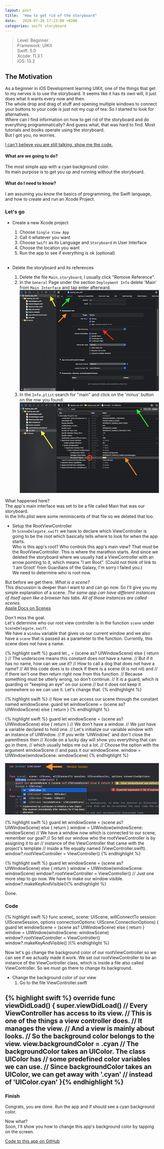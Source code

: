 ```yaml
---
layout: post
title:  "How to get rid of the storyboard"
date:   2020-07-26 17:23:00 +0200
categories: swift storyboard
---
```

> Level: Beginner <br/>
> Framework: UIKit <br/>
> Swift: 5.0 <br/>
> Xcode: 11.3.1 <br/>
> iOS: 13.2 <br/>

## The Motivation 

As a beginner in iOS Development learning UIKit, one of the things that get to my nerves is to use the storyboard. It seems like it has its own will, it just does what it wants every now and then.  
The whole drop and drag of stuff and opening multiple windows to connect your buttons to your code is just not my cup of tea. So I started to look for alternatives.  
Where can I find information on how to get rid of the  storyboard and do everything programmatically? And guess what, that was hard to find. Most tutorials and books operate using the storyboard. <br/> But I got you, no worries. 

[I can't believe you are still talking, show me the code.](#code)
#### What are we going to do?
The most simple app with a cyan background color.  
Its main purpose is to get you up and running without the storyboard.

#### What do I need to know?
I am assuming you know the basics of programming, the Swift language, and how to create and run an Xcode Project.

### Let's go

* Create a new Xcode project
	1. Choose `Single View App`
	2. Call it whatever you want
	3. Choose `Swift` as its Language and `Storyboard` in User Interface
	4. Choose the location you want  
	5. Run the app to see if everything is ok (optional)<br/><br/>

* Delete the storyboard and its references
	1. Delete the file `Main.storyboard`, I usually click "Remove Reference".
	2. In the `General` Page under the section `Deployment Info` delete 'Main' <br/>
	from `Main Interface` and tap enter afterward.
	![Deleting Main from Main Interface](/assets/how_to_get_rid_of_the_storyboard/tapping_app_uikit_delete_storyboard.png)
	3. In the `Info.plist` search for "main" and click on the 'minus' button on the row you found.
	![Deleting Main from Info.plist](/assets/how_to_get_rid_of_the_storyboard/tapping_app_uikit_delete_main_from_info.png)

What happened here?  
The app's main interface was set to be a file called Main that was our storyboard.<br/>
In the Info.plist were some reminiscents of that file so we deleted that too.

* Setup the RootViewController  
In `SceneDelegate.swift` we have to declare which ViewController is going to be the root which basically tells where to look 
for when the app starts.  
Who is this app's root? Who controls this app's main view? That must be the RootViewController. This is where the marathon
starts. And since we deleted the storyboard where we usually had a ViewController with an arrow pointing to it, which means "I am Root". (Could not think of link to 'I am Groot' from Guardians of the Galaxy, I'm sorry I failed you.)  
We need to determine who is root now.

But before we get there. *What is a scene?*  
This discussion is deeper than I want to and can go now. So I'll give you my simple explanation of a scene. *The same app can have different instances of itself open like a browser has tabs. All of those instances are called scenes.*  
[Apple Docs on Scenes](https://developer.apple.com/documentation/uikit/app_and_environment/scenes)


Don't miss the goal.  
Let's determine who our root view controller is in the function `scene` under `SceneDelegate.swift`.  
We have a `window` variable that gives us our current window and we also have a `scene` that is passed as a parameter to the function. Currently, this scene does not have a name.  


{% highlight swift %} guard let _ = (scene as? UIWindowScene) else { return }
 // The underscore means this constant does not have a name.
 // But if it has no name, how can we use it?
 // How to call a dog that does not have a name?
 // All this code does is to check if there is a scene (it is not nil) and 
 // if there isn't one then return right now from this function.
 // Because something must be utterly wrong, so don't continue.
 // It is a guard, which is guarding or "keeping an eye" on our scene 
 // but it does not keep it somewhere so we can use it. Let's change that.
{% endhighlight %}


{% highlight swift %} // Now we can access our scene through the constant named windowScene.
 guard let windowScene = (scene as? UIWindowScene) else { return }
{% endhighlight %}

{% highlight swift %} guard let windowScene = (scene as? UIWindowScene) else { return }
 // We don't have a window. 
 // We just have a variable declared to hold one.
 // Let's initialize our variable window with an instance of UIWindow.
 // If you write 'UIWindow(' and don't close the parenthesis then
 // Xcode on a lucky day will show you everything that can go in there, 
 // which usually helps me out a lot.
 // Choose the option with the argument windowScene 
 // and pass it our windowScene.
 window = UIWindow(windowScene: windowScene) {% endhighlight %}  
<br/>![Deleting Main from Info.plist](/assets/how_to_get_rid_of_the_storyboard/tapping_app_uikit_windowscene.png)

{% highlight swift %} guard let windowScene = (scene as? UIWindowScene) else { return }
 window = UIWindow(windowScene: windowScene)
 // We have a window now which is connected to our scene, remember our goal?
 // So tell our window who the rootViewController is by assigning it to an 
 // instance of the ViewController that came with the project's template
 // inside a file equally named (ViewController.swift).
 window?.rootViewController = ViewController()
 {% endhighlight %}


{% highlight swift %} guard let windowScene = (scene as? UIWindowScene) else { return }
 window = UIWindow(windowScene: windowScene)
 window?.rootViewController = ViewController()
 // Just one more step to go now. We have to make our window visible.
 window?.makeKeyAndVisible(){% endhighlight %}  

Done.    
### <a name="code">Code</a>
{% highlight swift %} func scene(_ scene: UIScene, willConnectTo session: UISceneSession, 
   options connectionOptions: UIScene.ConnectionOptions) {
   guard let windowScene = (scene as? UIWindowScene) else { return }
   window = UIWindow(windowScene: windowScene)
   window?.rootViewController = ViewController()
   window?.makeKeyAndVisible()
 }{% endhighlight %}


Now let's go change the background color of our rootViewController so we can see if we actually made it work.
We set out rootViewController to be an instance of the ViewController class, which is inside a file also called ViewController. So we must go there to change its background.
* Change the background color of our view
	1. Go to the file ViewController.swift

{% highlight swift %} override func viewDidLoad() {
   super.viewDidLoad()
   // Every ViewController has access to its view. 
   // This is one of the things a view controller does.
   // It manages the view.
   // And a view is mainly about looks. 
   // So the background color belongs to the view.
   view.backgroundColor = .cyan
   // The backgroundColor takes an UIColor. The class UIColor has
   // some predefined color variables we can use.
   // Since backgroundColor takes an UIColor, we can get away with '.cyan'
   // instead of 'UIColor.cyan'
 }{% endhighlight %}
----
### Finish

Congrats, you are done.
Run the app and if should see a cyan background color.

Now what?  
Soon, I'll show you how to change this app's background color by tapping on the screen.

[Code to this app on GitHub](https://github.com/MarinaBSA/blogApps/tree/master/tapping_app/tapping_app_uikit)

